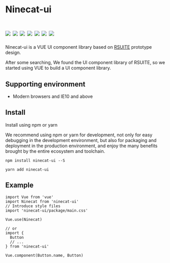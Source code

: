 <h1>
Ninecat-ui
</h1>
    <h1>
      <img
        class="logo"
        src="https://avatars3.githubusercontent.com/u/51054939?s=400&u=8d6342ba8bf5106086c26318ee290452501c6dff&v=4"
      >
      <img src="https://travis-ci.com/ninecat-ui/ninecat-ui.svg?branch=master">
      <img src="https://codecov.io/gh/ninecat-ui/ninecat-ui/branch/master/graph/badge.svg">
      <img src="https://img.shields.io/badge/license-MIT-000000.svg">
      <img src="https://img.shields.io/badge/webpack-4-blue.svg">
      <img src="https://img.shields.io/badge/vue-2.6.10-green.svg">
      <img src="https://img.shields.io/badge/npm-6.4.1-lightblue.svg">
</h1>


Ninecat-ui is a VUE UI component library based on <a href="https://rsuitejs.com/design/default/index.html" target="_blank">RSUITE</a> prototype design.

After some searching, We found the UI component library of RSUITE, so we started using VUE to build a UI component library.


## Supporting environment
 - Modern browsers and IE10 and above

## Install

Install using npm or yarn

We recommend using npm or yarn for development, not only for easy debugging in the development environment, but also for packaging and deployment in the production environment, and enjoy the many benefits brought by the entire ecosystem and toolchain.

`npm install ninecat-ui --S`

`yarn add ninecat-ui`

## Example

```
import Vue from 'vue'
import Ninecat from 'ninecat-ui'
// Introduce style files
import 'ninecat-ui/package/main.css'

Vue.use(Ninecat)

// or
import {
  Button
  // ...
} from 'ninecat-ui'

Vue.component(Button.name, Button)
```